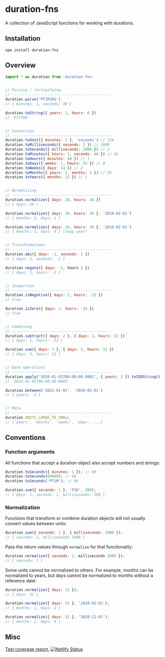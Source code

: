 # duration-fns

A collection of JavaScript functions for working with durations.

## Installation

`npm install duration-fns`

## Overview

```javascript
import * as duration from 'duration-fns'


// Parsing / stringifying
// ---------------------------------------------
duration.parse('PT1M30S')
// { minutes: 1, seconds: 30 }

duration.toString({ years: 1, hours: 6 })
// 'P1YT6H'


// Conversion
// ---------------------------------------------
duration.toUnit({ minutes: 2 }, 'seconds') // 120
duration.toMilliseconds({ seconds: 2 }) // 2000
duration.toSeconds({ milliseconds: 2000 }) // 2
duration.toMinutes({ hours: 1, seconds: 60 }) // 61
duration.toHours({ minutes: 60 }) // 1
duration.toDays({ weeks: 1, hours: 24 }) // 8
duration.toWeeks({ days: 14 }) // 2
duration.toMonths({ years: 2, months: 1 }) // 25
duration.toYears({ months: 12 }) // 1


// Normalizing
// ---------------------------------------------
duration.normalize({ days: 28, hours: 24 })
// { days: 29 }

duration.normalize({ days: 28, hours: 24 }, '2018-02-01')
// { months: 1, days: 1 }

duration.normalize({ days: 28, hours: 24 }, '2016-02-01')
// { months: 1, days: 0 } (leap year)


// Transformations
// ---------------------------------------------
duration.abs({ days: -1, seconds: 1 })
// { days: 1, seconds: -1 }

duration.negate({ days: -1, hours 2 })
// { days: 1, hours: -2 }


// Inspection
// ---------------------------------------------
duration.isNegative({ days: 1, hours: -25 })
// true

duration.isZero({ days: 1, hours: -24 })
// true


// Combining
// ---------------------------------------------
duration.subtract({ days: 2 }, { days: 1, hours: 12 })
// { days: 1, hours: -12 }

duration.sum({ days: 1 }, { days: 2, hours: 12 })
// { days: 3, hours: 12 }


// Date operations
// ---------------------------------------------
duration.apply('2020-01-01T00:00:00.000Z', { years: 2 }).toISOString()
// '2022-01-01T00:00:00.000Z'

duration.between('2022-01-01', '2020-01-01')
// { years: -2 }


// Meta
// ---------------------------------------------
duration.UNITS_LARGE_TO_SMALL
// ['years', 'months', 'weeks', 'days', ...]
```

## Conventions

### Function arguments

All functions that accept a duration object also accept numbers and strings:

```javascript
duration.toSeconds({ minutes: 1 }); // 60
duration.toSeconds(60000); // 60
duration.toSeconds('PT1M'); // 60

duration.sum({ seconds: 1 }, 'P1D', 200);
// { days: 1, seconds: 1, milliseconds: 200 }
```

### Normalization

Functions that transform or combine duration objects will not usually convert values between units:

```javascript
duration.sum({ seconds: 1 }, { milliseconds: 1000 });
// { seconds: 1, milliseconds 1000 }
```

Pass the return values through `normalize` for that functionality:

```javascript
duration.normalize({ seconds: 1, milliseconds 1000 });
// { seconds: 2 }
```

Some units cannot be normalized to others. For example, months can be normalized to years, but days cannot be normalized to months without a reference date:

```javascript
duration.normalize({ days: 31 });
// { days: 31 }

duration.normalize({ days: 31 }, '2020-02-01');
// { months: 1, days: 2 }

duration.normalize({ days: 31 }, '2020-12-01');
// { months: 1, days: 0 }
```

## Misc

[Test coverage report.](https://duration-fns-coverage.netlify.com/)
[![Netlify Status](https://api.netlify.com/api/v1/badges/1c8db14f-4d92-41b0-a9da-32f7bcc5c17a/deploy-status)](https://app.netlify.com/sites/duration-fns-coverage/deploys)
